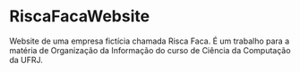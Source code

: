 # RiscaFacaWebsite
Website de uma empresa fictícia chamada Risca Faca. É um trabalho para a matéria de Organização da Informação do curso de Ciência da Computação da UFRJ.
